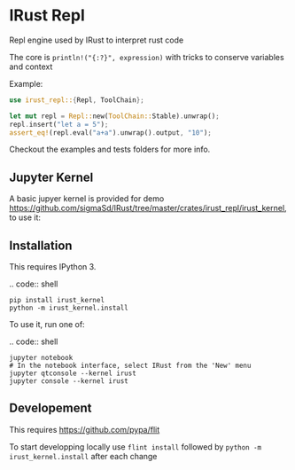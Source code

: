 # IRust Repl

Repl engine used by IRust to interpret rust code

The core is `println!("{:?}", expression)` with tricks to conserve variables and context

Example:

```rust
use irust_repl::{Repl, ToolChain};

let mut repl = Repl::new(ToolChain::Stable).unwrap();
repl.insert("let a = 5");
assert_eq!(repl.eval("a+a").unwrap().output, "10");
```
Checkout the examples and tests folders for more info.


## Jupyter Kernel
A basic jupyer kernel is provided for demo https://github.com/sigmaSd/IRust/tree/master/crates/irust_repl/irust_kernel, to use it:

Installation
------------

This requires IPython 3.

.. code:: shell

    pip install irust_kernel
    python -m irust_kernel.install

To use it, run one of:

.. code:: shell

    jupyter notebook
    # In the notebook interface, select IRust from the 'New' menu
    jupyter qtconsole --kernel irust
    jupyter console --kernel irust


Developement
------------

This requires https://github.com/pypa/flit

To start developping locally use `flint install` followed by `python -m irust_kernel.install` after each change
